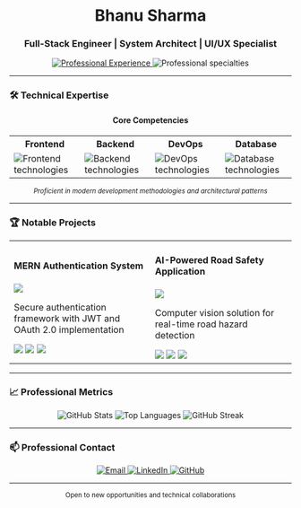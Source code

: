 <!-- 👋 Professional Introduction -->
<div align="center">
  <h1>Bhanu Sharma</h1>
  <h3>Full-Stack Engineer | System Architect | UI/UX Specialist</h3>

  <!-- Professional badge -->
  <a href="https://www.linkedin.com/in/bhanu-sharma-dev/" target="_blank">
    <img src="https://img.shields.io/badge/3%2B%20years%20of%20development%20experience-7F3FBF?style=flat&logo=linkedin&logoColor=white" alt="Professional Experience" />
  </a>
  
  <!-- Clean typing animation -->
  <img src="https://readme-typing-svg.demolab.com?font=Fira+Code&size=20&duration=3000&pause=1000&color=7F3FBF&center=true&width=600&height=40&lines=Building+scalable+solutions+with+clean+code;Crafting+intuitive+user+experiences;Designing+robust+system+architectures" alt="Professional specialties" />
</div>

---

### 🛠️ Technical Expertise

<div align="center">
  <h4>Core Competencies</h4>
  
  <!-- Organized tech stack -->
  <table>
    <tr>
      <th>Frontend</th>
      <th>Backend</th>
      <th>DevOps</th>
      <th>Database</th>
    </tr>
    <tr>
      <td>
        <img src="https://skillicons.dev/icons?i=react,nextjs,ts,redux,tailwind" alt="Frontend technologies" />
      </td>
      <td>
        <img src="https://skillicons.dev/icons?i=nodejs,express,nestjs,graphql,python" alt="Backend technologies" />
      </td>
      <td>
        <img src="https://skillicons.dev/icons?i=aws,docker,kubernetes,githubactions" alt="DevOps technologies" />
      </td>
      <td>
        <img src="https://skillicons.dev/icons?i=mongodb,postgres,redis" alt="Database technologies" />
      </td>
    </tr>
  </table>
  
  <sub><em>Proficient in modern development methodologies and architectural patterns</em></sub>
</div>

---

### 🏆 Notable Projects

<!-- Professional project showcase -->
<table>
  <tr>
    <td width="50%">
      <h4>MERN Authentication System</h4>
      <a href="https://github.com/Bhanu-Sharma-7/mern-auth">
        <img src="https://github-readme-stats.vercel.app/api/pin/?username=Bhanu-Sharma-7&repo=mern-auth&theme=default&show_owner=true" />
      </a>
      <p>Secure authentication framework with JWT and OAuth 2.0 implementation</p>
      <img src="https://img.shields.io/badge/-React-61DAFB?logo=react&logoColor=white" />
      <img src="https://img.shields.io/badge/-Node.js-339933?logo=node.js&logoColor=white" />
      <img src="https://img.shields.io/badge/-MongoDB-47A248?logo=mongodb&logoColor=white" />
    </td>
    <td width="50%">
      <h4>AI-Powered Road Safety Application</h4>
      <a href="https://github.com/Bhanu-Sharma-7/road-safety-app">
        <img src="https://github-readme-stats.vercel.app/api/pin/?username=Bhanu-Sharma-7&repo=road-safety-app&theme=default&show_owner=true" />
      </a>
      <p>Computer vision solution for real-time road hazard detection</p>
      <img src="https://img.shields.io/badge/-Python-3776AB?logo=python&logoColor=white" />
      <img src="https://img.shields.io/badge/-TensorFlow-FF6F00?logo=tensorflow&logoColor=white" />
      <img src="https://img.shields.io/badge/-OpenCV-5C3EE8?logo=opencv&logoColor=white" />
    </td>
  </tr>
</table>

---

### 📈 Professional Metrics

<div align="center">
  <!-- Clean stats cards -->
  <img src="https://github-readme-stats.vercel.app/api?username=Bhanu-Sharma-7&show_icons=true&theme=default&hide_border=true&include_all_commits=true&count_private=true&hide=issues" alt="GitHub Stats" />
  
  <!-- Top languages -->
  <img src="https://github-readme-stats.vercel.app/api/top-langs/?username=Bhanu-Sharma-7&layout=compact&theme=default&hide_border=true" alt="Top Languages" />
  
  <!-- Streak stats -->
  <img src="https://github-readme-streak-stats.herokuapp.com/?user=Bhanu-Sharma-7&theme=default&hide_border=true" alt="GitHub Streak" />
</div>

---

### 📫 Professional Contact

<div align="center">
  <a href="mailto:bhanusharma14581@gmail.com">
    <img src="https://img.shields.io/badge/Email-bhanusharma14581%40gmail.com-D14836?style=flat&logo=gmail&logoColor=white" alt="Email" />
  </a>
  
  <a href="https://linkedin.com/in/bhanu-sharma-dev" target="_blank">
    <img src="https://img.shields.io/badge/LinkedIn-Bhanu%20Sharma-0077B5?style=flat&logo=linkedin&logoColor=white" alt="LinkedIn" />
  </a>
  
  <a href="https://github.com/Bhanu-Sharma-7" target="_blank">
    <img src="https://img.shields.io/badge/GitHub-Bhanu--Sharma--7-181717?style=flat&logo=github&logoColor=white" alt="GitHub" />
  </a>
</div>

---

<div align="center">
  <sub>Open to new opportunities and technical collaborations</sub>
</div>